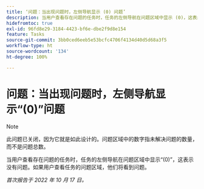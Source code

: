 ```yaml
---
title: ‘问题：当出现问题时，左侧导航显示 (0) 问题’
description: 当用户查看存在问题的任务时，任务的左侧导航在问题区域中显示 (0)，这表示没有问题。如果用户查看任务的问题区域，他们将看到问题。
hidefromtoc: true
exl-id: 96fd8e29-3184-4423-bf6e-dbe2f9d8e154
feature: Tasks
source-git-commit: 3bb0ced6eeb5e53bcfc4706f4134d40d5d68a3f5
workflow-type: ht
source-wordcount: '134'
ht-degree: 100%

---
```


# 问题：当出现问题时，左侧导航显示“(0)”问题

>[!NOTE]
>
>此问题已关闭，因为它就是如此设计的。问题区域中的数字指未解决问题的数量，而不是问题总数。

当用户查看存在问题的任务时，任务的左侧导航在问题区域中显示“(0)”，这表示没有问题。如果用户查看任务的问题区域，他们将看到问题。

_首次报告于 2022 年 10 月 17 日。_
